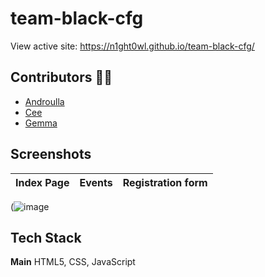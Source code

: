 # team-black-cfg

View active site: https://n1ght0wl.github.io/team-black-cfg/


## Contributors ✍🏼

* [Androulla](https://github.com/n1ght0wl) 
* [Cee](https://github.com/Cee-Cee1)
* [Gemma](https://github.com/Gemkings)

## Screenshots

Index Page              |  Events                   |  Registration form
:-------------------------:|:-------------------------: |:-------------------------: |     
(![image](https://github.com/user-attachments/assets/a0a9b20b-1ac6-475b-8fdc-bbf2bf0de138)

## Tech Stack

**Main** HTML5, CSS, JavaScript

